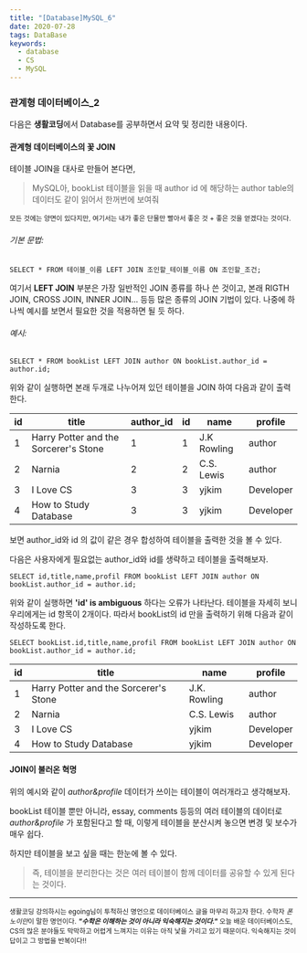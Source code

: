 ```yaml
---
title: "[Database]MySQL_6" 
date: 2020-07-28
tags: DataBase
keywords:
  - database
  - CS	
  - MySQL
---
```


### 관계형 데이터베이스_2

다음은 **생활코딩**에서 Database를 공부하면서 요약 및 정리한 내용이다. 



#### 관계형 데이터베이스의 꽃 JOIN

테이블 JOIN을 대사로 만들어 본다면, 

> MySQL아, bookList 테이블을 읽을 때 author id 에 해당하는 author table의 데이터도 같이 읽어서 한꺼번에 보여줘

<small>모든 것에는 양면이 있다지만, 여기서는 내가 좋은 단물만 빨아서 좋은 것 + 좋은 것을 얻겠다는 것이다. </small>



###### 기본 문법:

```mysql
SELECT * FROM 테이블_이름 LEFT JOIN 조인할_테이블_이름 ON 조인할_조건;
```

여기서 **LEFT JOIN** 부분은 가장 일반적인 JOIN 종류를 하나 쓴 것이고, 본래 RIGTH JOIN, CROSS JOIN, INNER JOIN... 등등 많은 종류의 JOIN 기법이 있다. 나중에 하나씩 예시를 보면서  필요한 것을 적용하면 될 듯 하다. 



###### 예시:

```mysql
SELECT * FROM bookList LEFT JOIN author ON bookList.author_id = author.id;
```

위와 같이 실행하면 본래 두개로 나누어져 있던 테이블을 JOIN 하여 다음과 같이 출력한다. 

| id   | title                                 | author_id | id   | name        | profile   |
| ---- | ------------------------------------- | --------- | ---- | ----------- | --------- |
| 1    | Harry Potter and the Sorcerer's Stone | 1         | 1    | J.K Rowling | author    |
| 2    | Narnia                                | 2         | 2    | C.S. Lewis  | author    |
| 3    | I Love CS                             | 3         | 3    | yjkim       | Developer |
| 4    | How to Study Database                 | 3         | 3    | yjkim       | Developer |

보면 author_id와 id 의 값이 같은 경우 합성하여 테이블을 출력한 것을 볼 수 있다. 

다음은 사용자에게 필요없는 author_id와 id를 생략하고 테이블을 출력해보자. 



```mysql
SELECT id,title,name,profil FROM bookList LEFT JOIN author ON bookList.author_id = author.id;
```

위와 같이 실행하면 **'id' is ambiguous** 하다는 오류가 나타난다. 테이블을 자세히 보니 우리에게는 id 항목이 2개이다. 따라서 bookList의 id 만을 출력하기 위해 다음과 같이 작성하도록 한다. 

```mysql
SELECT bookList.id,title,name,profil FROM bookList LEFT JOIN author ON bookList.author_id = author.id;
```

| id   | title                                 | name         | profile   |
| ---- | ------------------------------------- | ------------ | --------- |
| 1    | Harry Potter and the Sorcerer's Stone | J.K. Rowling | author    |
| 2    | Narnia                                | C.S. Lewis   | author    |
| 3    | I Love CS                             | yjkim        | Developer |
| 4    | How to Study Database                 | yjkim        | Developer |



#### JOIN이 불러온 혁명

위의 예시와 같이 *author&profile* 데이터가 쓰이는 테이블이 여러개라고 생각해보자. 

bookList 테이블 뿐만 아니라, essay, comments 등등의 여러 테이블의 데이터로 *author&profile* 가 포함된다고 할 때, 이렇게 테이블을 분산시켜 놓으면 변경 및 보수가 매우 쉽다.

하지만 테이블을 보고 싶을 때는 한눈에 볼 수 있다. 

> 즉, 테이블을 분리한다는 것은 여러 테이블이 함께 데이터를 공유할 수 있게 된다는 것이다. 





---

<small>생활코딩 강의하시는 egoing님이 투척하신 명언으로 데이터베이스 글을 마무리 하고자 한다. 수학자 *폰 노이만*이 말한 명언이다. ***"수학은 이해하는 것이 아니라 익숙해지는 것이다."*** 오늘 배운 데이터베이스도, CS의 많은 분야들도 막막하고 어렵게 느껴지는 이유는 아직 낯을 가리고 있기 때문이다. 익숙해지는 것이 답이고 그 방법을 반복이다!!</small>



